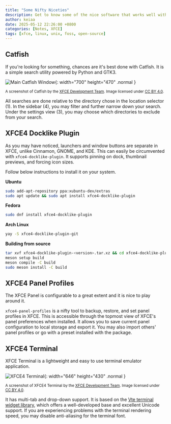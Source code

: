 ```yaml
---
title: "Some Nifty Niceties"
description: Get to know some of the nice software that works well with XFCE.
author: keiaa
date: 2025-05-12 22:26:00 +0800
categories: [Notes, XFCE]
tags: [xfce, linux, unix, foss, open-source]
---
```


## Catfish

If you're looking for something, chances are it's best done with Catfish. It is a simple search utility powered by Python and GTK3.

![Main Catfish Window](https://docs.xfce.org/_media/apps/catfish/catfish_window_annotated.png?cache=&w=700&h=470&tok=54502f){: width="700" height="470" .normal }

<sup>A screenshot of Catfish by the [XFCE Development Team](https://xfce.org). Image licensed under [CC BY 4.0](https://creativecommons.org/licenses/by/4.0/).</sup>

All searches are done relative to the directory chose in the location selector (1). In the sidebar (4), you may filter and further narrow down your search. Under the settings view (3), you may choose which directories to exclude from your search.

## XFCE4 Docklike Plugin

As you may have noticed, launchers and window buttons are separate in XFCE, unlike Cinnamon, GNOME, and KDE. This can easily be circumvented with `xfce4-docklike-plugin`. It supports pinning on dock, thumbnail previews, and forcing icon sizes.

Follow below instructions to install it on your system.

**Ubuntu**

```bash
sudo add-apt-repository ppa:xubuntu-dev/extras
sudo apt update && sudo apt install xfce4-docklike-plugin
```

**Fedora**

```bash
sudo dnf install xfce4-docklike-plugin
```

**Arch Linux**

```bash
yay -S xfce4-docklike-plugin-git
```

**Building from source**

```bash
tar xvf xfce4-docklike-plugin-<version>.tar.xz && cd xfce4-docklike-plugin-<version>
meson setup build 
meson compile -C build 
sudo meson install -C build
```

## XFCE4 Panel Profiles

The XFCE Panel is configurable to a great extent and it is nice to play around it.

`xfce4-panel-profiles` is a nifty tool to backup, restore, and set panel profiles in XFCE. This is accessible through the topmost view of XFCE's panel preferences when installed. It allows you to save current panel configuration to local storage and export it. You may also import others' panel profiles or go with a preset installed with the package.

## XFCE4 Terminal

XFCE Terminal is a lightweight and easy to use terminal emulator application.

![XFCE4 Terminal](https://docs.xfce.org/_media/apps/xfce4-terminal/terminal-multiple-tabs.png){: width="646" height="430" .normal }

<sup>A screenshot of XFCE4 Terminal by the [XFCE Development Team](https://xfce.org). Image licensed under [CC BY 4.0](https://creativecommons.org/licenses/by/4.0/).</sup>

It has multi-tab and drop-down support. It is based on the [Vte terminal widget library](https://gitlab.gnome.org/GNOME/vte/), which offers a well-developed base and excellent Unicode support. If you are experiencing problems with the terminal rendering speed, you may disable anti-aliasing for the terminal font.
